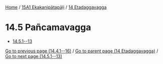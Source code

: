 
[Home](/) / [15A1 Ekakanipātapāḷi](...md) / [14 Etadaggavagga](../15A1/14.md)

# 14.5 Pañcamavagga

* [14.5.1--13](14.5/14.5.1--13.md)

[Go to previous page (14.4.1--16)](14.4/14.4.1--16.md) / [Go to parent page (14 Etadaggavagga)](../15A1/14.md) / [Go to next page (14.5.1--13)](14.5/14.5.1--13.md)


